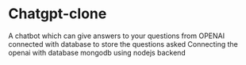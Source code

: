 # Chatgpt-clone
A chatbot which can give answers to your questions from OPENAI connected with database to store the questions asked
Connecting the openai with database mongodb using nodejs backend 
